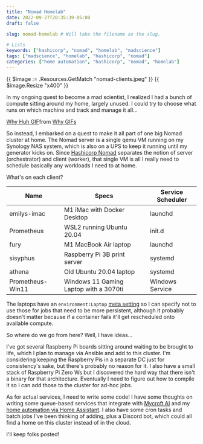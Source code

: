 ```yaml
---
title: "Nomad Homelab"
date: 2022-09-27T20:35:39-05:00
draft: false

slug: nomad-homelab # Will take the filename as the slug.

# Lists
keywords: ["hashicorp", "nomad", "homelab", "madscience"]
tags: ["madscience", "homelab", "hashicorp", "nomad"]
categories: ["home automation", "hashicorp", "nomad", "homelab"]
---
```


{{ $image := .Resources.GetMatch "nomad-clients.jpeg" }}
{{ $image.Resize "x400" }}

In my ongoing quest to become a mad scientist, I realized I had a bunch of compute sitting around my home, largely unused. I could try to choose what runs on which machine and track and manage it all...

<div class="tenor-gif-embed" data-postid="13199396" data-share-method="host" data-aspect-ratio="1.77914" data-width="100%"><a href="https://tenor.com/view/why-huh-but-why-gif-13199396">Why Huh GIF</a>from <a href="https://tenor.com/search/why-gifs">Why GIFs</a></div> <script type="text/javascript" async src="https://tenor.com/embed.js"></script>

So instead, I embarked on a quest to make it all part of one big Nomad cluster at home. The Nomad server is a single qemu VM running on my Synology NAS system, which is also on a UPS to keep it running until my generator kicks on. Since [Hashicorp Nomad](https://nomadproject.io) separates the notion of server (orchestrator) and client (worker), that single VM is all I really need to schedule basically any workloads I need to at home.

What's on each client?

| Name             | Specs                                  | Service Scheduler |
| ---------------- | -------------------------------------- | ----------------- |
| emilys-imac      | M1 iMac with Docker Desktop            | launchd           |
| Prometheus       | WSL2 running Ubuntu 20.04              | init.d            |
| fury             | M1 MacBook Air laptop                  | launchd           |
| sisyphus         | Raspberry Pi 3B print server           | systemd           |
| athena           | Old Ubuntu 20.04 laptop                | systemd           |
| Prometheus-Win11 | Windows 11 Gaming Laptop with a 3070ti | Windows Service   |

The laptops have an `environment:Laptop` [meta setting](https://www.nomadproject.io/docs/configuration/client#custom-metadata-network-speed-and-node-class) so I can specify not to use those for jobs that need to be more persistent, although it probably doesn't matter because if a container fails it'll get rescheduled onto available compute.

So where do we go from here? Well, I have ideas...

I've got several Raspberry Pi boards sitting around waiting to be brought to life, which I plan to manage via Ansible and add to this cluster. I'm considering keeping the Raspberry Pis in a separate DC just for consistency's sake, but there's probably no reason for it. I also have a small stack of Raspberry Pi Zero Ws but I discovered the hard way that there isn't a binary for that architecture. Eventually I need to figure out how to compile it so I can add those to the cluster for ad-hoc jobs.

As for actual services, I need to write some code! I have some thoughts on writing some queue-based services that integrate with [Mycroft AI](https://mycroft.ai) and my [home automation via Home Assistant](https://www.home-assistant.io/). I also have some cron tasks and batch jobs I've been thinking of adding, plus a Discord bot, which could all find a home on this cluster instead of in the cloud.

I'll keep folks posted!
